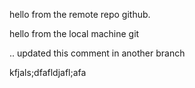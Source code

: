 hello from the remote repo github. 

hello from the local machine git


.. updated this comment in another branch 







kfjals;dfafldjafl;afa

